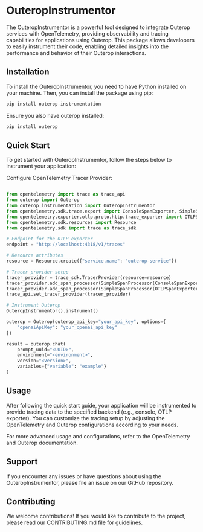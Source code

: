 # OuteropInstrumentor

The OuteropInstrumentor is a powerful tool designed to integrate Outerop services with OpenTelemetry, providing observability and tracing capabilities for applications using Outerop. This package allows developers to easily instrument their code, enabling detailed insights into the performance and behavior of their Outerop interactions.

## Installation

To install the OuteropInstrumentor, you need to have Python installed on your machine. Then, you can install the package using pip:

```bash
pip install outerop-instrumentation
```

Ensure you also have outerop installed:

```bash
pip install outerop 
```
## Quick Start
To get started with OuteropInstrumentor, follow the steps below to instrument your application:

Configure OpenTelemetry Tracer Provider:
```python

from opentelemetry import trace as trace_api
from outerop import Outerop
from outerop_instrumentation import OuteropInstrumentor
from opentelemetry.sdk.trace.export import ConsoleSpanExporter, SimpleSpanProcessor
from opentelemetry.exporter.otlp.proto.http.trace_exporter import OTLPSpanExporter
from opentelemetry.sdk.resources import Resource
from opentelemetry.sdk import trace as trace_sdk

# Endpoint for the OTLP exporter
endpoint = "http://localhost:4318/v1/traces"

# Resource attributes
resource = Resource.create({"service.name": "outerop-service"})

# Tracer provider setup
tracer_provider = trace_sdk.TracerProvider(resource=resource)
tracer_provider.add_span_processor(SimpleSpanProcessor(ConsoleSpanExporter()))
tracer_provider.add_span_processor(SimpleSpanProcessor(OTLPSpanExporter(endpoint)))
trace_api.set_tracer_provider(tracer_provider)

# Instrument Outerop
OuteropInstrumentor().instrument()

outerop = Outerop(outerop_api_key="your_api_key", options={
    "openaiApiKey": "your_openai_api_key"
})

result = outerop.chat(
    prompt_uuid="<UUID>",
    environment="<environment>",
    version="<Version>",
    variables={"variable": "example"}
)
```

## Usage
After following the quick start guide, your application will be instrumented to provide tracing data to the specified backend (e.g., console, OTLP exporter). You can customize the tracing setup by adjusting the OpenTelemetry and Outerop configurations according to your needs.

For more advanced usage and configurations, refer to the OpenTelemetry and Outerop documentation.

## Support
If you encounter any issues or have questions about using the OuteropInstrumentor, please file an issue on our GitHub repository.

## Contributing
We welcome contributions! If you would like to contribute to the project, please read our CONTRIBUTING.md file for guidelines.